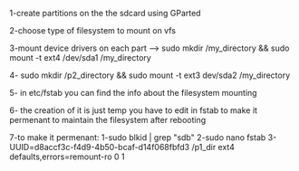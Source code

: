 1-create partitions on the the sdcard using GParted 

2-choose type of filesystem to mount on vfs 

3-mount device drivers on each part -->
sudo mkdir /my_directory && sudo mount -t ext4 /dev/sda1 /my_directory 

4- sudo mkdir /p2_directory && sudo mount -t ext3 dev/sda2 /my_directory 

5- in etc/fstab you can find the info about the filesystem mounting 

6- the creation of it is just temp you have to edit in fstab to make it permenant to maintain the filesystem after rebooting 

7-to make it permenant:
    1-sudo blkid | grep "sdb"
    2-sudo nano fstab
    3-UUID=d8accf3c-f4d9-4b50-bcaf-d14f068fbfd3 /p1_dir ext4 defaults,errors=remount-ro 0       1
